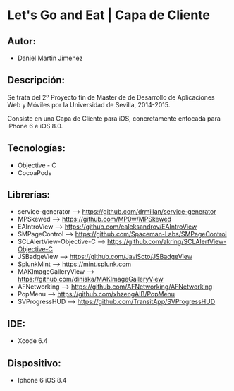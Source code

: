 # Let's Go and Eat | Capa de Cliente

## Autor:

- Daniel Martin Jimenez

## Descripción:

Se trata del 2º Proyecto fin de Master de de Desarrollo de Aplicaciones Web y Móviles por la Universidad de Sevilla, 2014-2015.

Consiste en una Capa de Cliente para iOS, concretamente enfocada para iPhone 6 e iOS 8.0. 

## Tecnologías:

- Objective - C
- CocoaPods

## Librerías:

- service-generator --> https://github.com/drmillan/service-generator
- MPSkewed --> https://github.com/MP0w/MPSkewed
- EAIntroView --> https://github.com/ealeksandrov/EAIntroView
- SMPageControl --> https://github.com/Spaceman-Labs/SMPageControl
- SCLAlertView-Objective-C --> https://github.com/akring/SCLAlertView-Objective-C
- JSBadgeView --> https://github.com/JaviSoto/JSBadgeView
- SplunkMint --> https://mint.splunk.com
- MAKImageGalleryView --> https://github.com/diniska/MAKImageGalleryView
- AFNetworking --> https://github.com/AFNetworking/AFNetworking
- PopMenu --> https://github.com/xhzengAIB/PopMenu
- SVProgressHUD --> https://github.com/TransitApp/SVProgressHUD

## IDE:

- Xcode 6.4

## Dispositivo:

- Iphone 6 iOS 8.4
